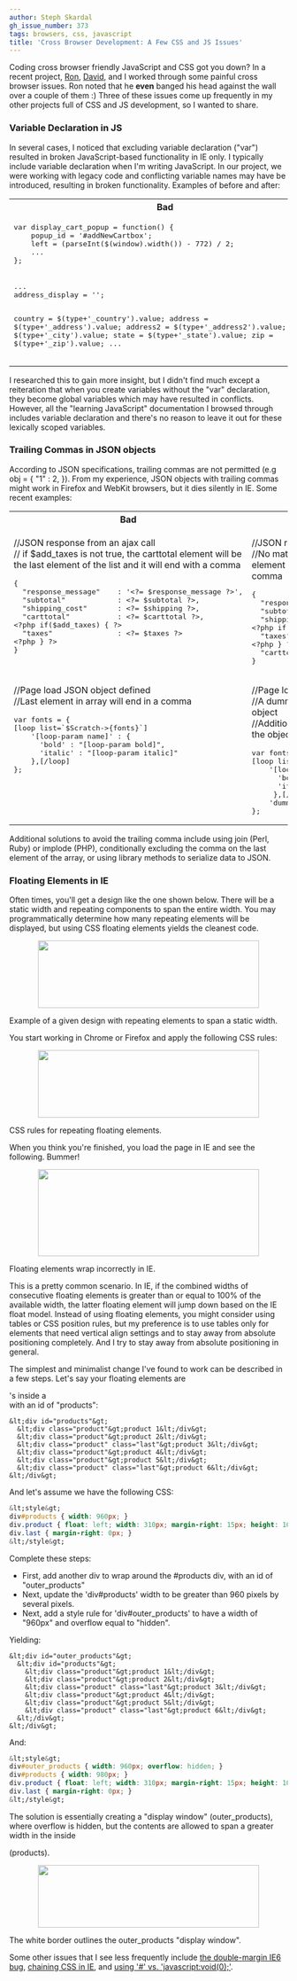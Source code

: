 ```yaml
---
author: Steph Skardal
gh_issue_number: 373
tags: browsers, css, javascript
title: 'Cross Browser Development: A Few CSS and JS Issues'
---
```


Coding cross browser friendly JavaScript and CSS got you down? In a recent project, [Ron](/team/ron_phipps), [David](/team/david_christensen), and I worked through some painful cross browser issues. Ron noted that he **even** banged his head against the wall over a couple of them :) Three of these issues come up frequently in my other projects full of CSS and JS development, so I wanted to share.

### Variable Declaration in JS

In several cases, I noticed that excluding variable declaration ("var") resulted in broken JavaScript-based functionality in IE only. I typically include variable declaration when I'm writing JavaScript. In our project, we were working with legacy code and conflicting variable names may have be introduced, resulting in broken functionality. Examples of before and after:

<table cellpadding="10" cellspacing="0" width="100%">
<tbody><tr>
<th>Bad</th>
<th>Better</th>
</tr>
<tr>
<td valign="top">
<pre class="brush:jscript">
var display_cart_popup = function() {
    popup_id = '#addNewCartbox';
    left = (parseInt($(window).width()) - 772) / 2;
    ...
};
</pre>
</td>
<td valign="top">
<pre class="brush:jscript">
var display_cart_popup = function() {
    var popup_id = '#addNewCartbox';
    var left = (parseInt($(window).width()) - 772) / 2;
    ...
};
</pre>
</td>
</tr>
<tr>
<td valign="top">
<pre class="brush:jscript">
...
address_display = '';

country = $(type+'_country').value;
address = $(type+'_address').value;
address2 = $(type+'_address2').value;
city = $(type+'_city').value;
state = $(type+'_state').value;
zip = $(type+'_zip').value;
...
</pre>
</td>
<td valign="top">
<pre class="brush:jscript">
...
var address_display = '';

var country = $(type+'_country').value;
var address = $(type+'_address').value;
var address2 = $(type+'_address2').value;
var city = $(type+'_city').value;
var state = $(type+'_state').value;
var zip = $(type+'_zip').value;
...
</pre>
</td>
</tr>
</tbody></table>

I researched this to gain more insight, but I didn't find much except a reiteration that when you create variables without the "var" declaration, they become global variables which may have resulted in conflicts. However, all the "learning JavaScript" documentation I browsed through includes variable declaration and there's no reason to leave it out for these lexically scoped variables.

### Trailing Commas in JSON objects

According to JSON specifications, trailing commas are not permitted (e.g obj = { "1" : 2, }). From my experience, JSON objects with trailing commas might work in Firefox and WebKit browsers, but it dies silently in IE. Some recent examples:

<table cellpadding="10" cellspacing="0" width="100%">
<tbody><tr>
<th>Bad</th>
<th>Better</th>
</tr>
<tr>
<td valign="top">
<p>
//JSON response from an ajax call<br/>
// if $add_taxes is not true, the carttotal element will be the last element of the list and it will end with a comma
</p>
<pre class="brush:jscript">
{
  "response_message"    : '&lt;?= $response_message ?&gt;',
  "subtotal"            : &lt;?= $subtotal ?&gt;,
  "shipping_cost"       : &lt;?= $shipping ?&gt;,
  "carttotal"           : &lt;?= $carttotal ?&gt;,
&lt;?php if($add_taxes) { ?&gt;
  "taxes"               : &lt;?= $taxes ?&gt;
&lt;?php } ?&gt;
}
</pre>
</td>
<td valign="top">
<p>
//JSON response from an ajax call<br/>
//No matter the value of $add_taxes, the carttotal element is the last element and it does not end in a comma
</p>
<pre class="brush:jscript">
{
  "response_message"    : '&lt;?= $response_message ?&gt;',
  "subtotal"            : &lt;?= $subtotal ?&gt;,
  "shipping_cost"       : &lt;?= $shipping ?&gt;,
&lt;?php if($add_taxes) { ?&gt;
  "taxes"               : &lt;?= $taxes ?&gt;,
&lt;?php } ?&gt;
  "carttotal"           : &lt;?= $carttotal ?&gt;
}
</pre>
</td>
</tr>
<tr>
<td valign="top">
<p>
//Page load JSON object defined<br/>
//Last element in array will end in a comma</p>
<pre class="brush:plain">
var fonts = {
[loop list=`$Scratch-&gt;{fonts}`]
    '[loop-param name]' : {
      'bold' : "[loop-param bold]",
      'italic' : "[loop-param italic]"
    },[/loop]
};
</pre>
</td>
<td valign="top">
<p>
//Page load JSON object defined<br/>
//A dummy object is appended to the fonts JSON object<br/>
//Additional logic is added elsewhere to determine if the object is a "dummy" or not
</p>
<pre class="brush:plain">
var fonts = {
[loop list=`$Scratch-&gt;{fonts}`]
    '[loop-param name]' : {
      'bold' : "[loop-param bold]",
      'italic' : "[loop-param italic]"
     },[/loop]
    'dummy' : {}
};
</pre>
</td>
</tr>
</tbody></table>

Additional solutions to avoid the trailing comma include using join (Perl, Ruby) or implode (PHP), conditionally excluding the comma on the last element of the array, or using library methods to serialize data to JSON.

### Floating Elements in IE

Often times, you'll get a design like the one shown below. There will be a static width and repeating components to span the entire width. You may programmatically determine how many repeating elements will be displayed, but using CSS floating elements yields the cleanest code.

<a href="/blog/2010/10/20/cross-browser-css-js-issues/image-0-big.png" onblur="try {parent.deselectBloggerImageGracefully();} catch(e) {}"><img alt="" border="0" id="BLOGGER_PHOTO_ID_5530221714317774530" src="/blog/2010/10/20/cross-browser-css-js-issues/image-0.png" style="display:block; margin:0px auto 10px; text-align:center;cursor:pointer; cursor:hand;width: 400px; height: 122px;"/></a>

Example of a given design with repeating elements to span a static width.

You start working in Chrome or Firefox and apply the following CSS rules:

<a href="/blog/2010/10/20/cross-browser-css-js-issues/image-1-big.png" onblur="try {parent.deselectBloggerImageGracefully();} catch(e) {}"><img alt="" border="0" id="BLOGGER_PHOTO_ID_5530221724836477618" src="/blog/2010/10/20/cross-browser-css-js-issues/image-1.png" style="display:block; margin:0px auto 10px; text-align:center;cursor:pointer; cursor:hand;width: 400px; height: 122px;"/></a>

CSS rules for repeating floating elements.

When you think you're finished, you load the page in IE and see the following. Bummer!

<a href="/blog/2010/10/20/cross-browser-css-js-issues/image-2-big.png" onblur="try {parent.deselectBloggerImageGracefully();} catch(e) {}"><img alt="" border="0" id="BLOGGER_PHOTO_ID_5530221714104026050" src="/blog/2010/10/20/cross-browser-css-js-issues/image-2.png" style="display:block; margin:0px auto 10px; text-align:center;cursor:pointer; cursor:hand;width: 400px; height: 157px;"/></a>

Floating elements wrap incorrectly in IE.

This is a pretty common scenario. In IE, if the combined widths of consecutive floating elements is greater than or equal to 100% of the available width, the latter floating element will jump down based on the IE float model. Instead of using floating elements, you might consider using tables or CSS position rules, but my preference is to use tables only for elements that need vertical align settings and to stay away from absolute positioning completely. And I try to stay away from absolute positioning in general.

The simplest and minimalist change I've found to work can be described in a few steps. Let's say your floating elements are <div>'s inside a <div> with an id of "products":

```nohighlight
&lt;div id="products"&gt;
  &lt;div class="product"&gt;product 1&lt;/div&gt;
  &lt;div class="product"&gt;product 2&lt;/div&gt;
  &lt;div class="product" class="last"&gt;product 3&lt;/div&gt;
  &lt;div class="product"&gt;product 4&lt;/div&gt;
  &lt;div class="product"&gt;product 5&lt;/div&gt;
  &lt;div class="product" class="last"&gt;product 6&lt;/div&gt;
&lt;/div&gt;
```

And let's assume we have the following CSS:

```css
&lt;style&gt;
div#products { width: 960px; }
div.product { float: left; width: 310px; margin-right: 15px; height: 100px; }
div.last { margin-right: 0px; }
&lt;/style&gt;
```

Complete these steps:

- First, add another div to wrap around the #products div, with an id of "outer_products"
- Next, update the 'div#products' width to be greater than 960 pixels by several pixels.
- Next, add a style rule for 'div#outer_products' to have a width of "960px" and overflow equal to "hidden".

Yielding:

```nohighlight
&lt;div id="outer_products"&gt;
  &lt;div id="products"&gt;
    &lt;div class="product"&gt;product 1&lt;/div&gt;
    &lt;div class="product"&gt;product 2&lt;/div&gt;
    &lt;div class="product" class="last"&gt;product 3&lt;/div&gt;
    &lt;div class="product"&gt;product 4&lt;/div&gt;
    &lt;div class="product"&gt;product 5&lt;/div&gt;
    &lt;div class="product" class="last"&gt;product 6&lt;/div&gt;
  &lt;/div&gt;
&lt;/div&gt;
```

And:

```css
&lt;style&gt;
div#outer_products { width: 960px; overflow: hidden; }
div#products { width: 980px; }
div.product { float: left; width: 310px; margin-right: 15px; height: 100px; }
div.last { margin-right: 0px; }
&lt;/style&gt;
```

The solution is essentially creating a "display window" (outer_products), where overflow is hidden, but the contents are allowed to span a greater width in the inside <div> (products).

<a href="/blog/2010/10/20/cross-browser-css-js-issues/image-3-big.png" onblur="try {parent.deselectBloggerImageGracefully();} catch(e) {}"><img alt="" border="0" id="BLOGGER_PHOTO_ID_5530221720067114994" src="/blog/2010/10/20/cross-browser-css-js-issues/image-3.png" style="display:block; margin:0px auto 10px; text-align:center;cursor:pointer; cursor:hand;width: 400px; height: 113px;"/></a>

The white border outlines the outer_products "display window".

Some other issues that I see less frequently include [the double-margin IE6 bug](http://www.positioniseverything.net/explorer/floatIndent.html), [chaining CSS in IE](http://www.ryanbrill.com/archives/multiple-classes-in-ie/), and [using '#' vs. 'javascript:void(0);'](http://stackoverflow.com/questions/134845/href-for-javascript-links-or-javascriptvoid0).
